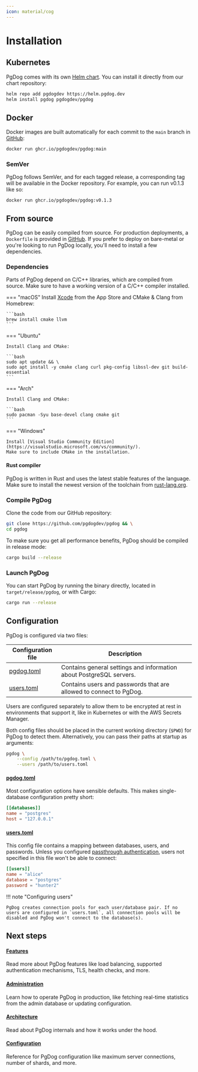 ```yaml
---
icon: material/cog
---
```

# Installation

## Kubernetes

PgDog comes with its own [Helm chart](https://github.com/pgdogdev/helm). You can install it directly from our chart repository:

```bash
helm repo add pgdogdev https://helm.pgdog.dev
helm install pgdog pgdogdev/pgdog
```

## Docker

Docker images are built automatically for each commit to the `main` branch in [GitHub](https://github.com/pgdogdev/pgdog/pkgs/container/pgdog):

```bash
docker run ghcr.io/pgdogdev/pgdog:main
```

### SemVer

PgDog follows SemVer, and for each tagged release, a corresponding tag will be available in the Docker repository. For example, you can run v0.1.3 like so:

```
docker run ghcr.io/pgdogdev/pgdog:v0.1.3
```

## From source

PgDog can be easily compiled from source. For production deployments, a `Dockerfile` is provided in [GitHub](https://github.com/pgdogdev/pgdog/tree/main/Dockerfile). If you prefer to deploy on bare-metal or you're looking to run PgDog locally, you'll need to install a few dependencies.

### Dependencies

Parts of PgDog depend on C/C++ libraries, which are compiled from source. Make sure to have a working version of a C/C++ compiler installed.

=== "macOS"
    Install [Xcode](https://developer.apple.com/xcode/) from the App Store and CMake & Clang from Homebrew:

    ```bash
    brew install cmake llvm
    ```

=== "Ubuntu"

    Install Clang and CMake:

    ```bash
    sudo apt update && \
    sudo apt install -y cmake clang curl pkg-config libssl-dev git build-essential
    ```

=== "Arch"

    Install Clang and CMake:

    ```bash
    sudo pacman -Syu base-devel clang cmake git
    ```

=== "Windows"

    Install [Visual Studio Community Edition](https://visualstudio.microsoft.com/vs/community/).
    Make sure to include CMake in the installation.

#### Rust compiler

PgDog is written in Rust and uses the latest stable features of the language. Make sure to install the newest version of the toolchain from [rust-lang.org](https://rust-lang.org).

### Compile PgDog

Clone the code from our GitHub repository:

```bash
git clone https://github.com/pgdogdev/pgdog && \
cd pgdog
```

To make sure you get all performance benefits, PgDog should be compiled in release mode:

```bash
cargo build --release
```

### Launch PgDog

You can start PgDog by running the binary directly, located in `target/release/pgdog`, or with Cargo:

```bash
cargo run --release
```

## Configuration

PgDog is configured via two files:

| Configuration file | Description |
|-|-|
| [pgdog.toml](configuration/index.md) | Contains general settings and information about PostgreSQL servers. |
| [users.toml](configuration/users.toml/users.md) | Contains users and passwords that are allowed to connect to PgDog. |

Users are configured separately to allow them to be encrypted at rest in environments that support it, like in Kubernetes or with the AWS Secrets Manager.

Both config files should be placed in the current working directory (`$PWD`) for PgDog to detect them. Alternatively,
you can pass their paths at startup as arguments:

```bash
pgdog \
    --config /path/to/pgdog.toml \
    --users /path/to/users.toml
```

#### [pgdog.toml](configuration/pgdog.toml/general.md)

Most configuration options have sensible defaults. This makes single-database configuration pretty short:

```toml
[[databases]]
name = "postgres"
host = "127.0.0.1"
```

#### [users.toml](configuration/users.toml/users.md)

This config file contains a mapping between databases, users, and passwords. Unless you configured [passthrough authentication](features/authentication.md#passthrough-authentication), users not specified in this file won't be able to connect:

```toml
[[users]]
name = "alice"
database = "postgres"
password = "hunter2"
```

!!! note "Configuring users"

    PgDog creates connection pools for each user/database pair. If no users are configured in `users.toml`, all connection pools will be disabled and PgDog won't connect to the database(s).

## Next steps

<div class="grid">
    <div>
        <h4><a href="/features/">Features</a></h4>
        <p>Read more about PgDog features like load balancing, supported authentication mechanisms, TLS, health checks, and more.</p>
    </div>
    <div>
        <h4><a href="/administration/">Administration</a></h4>
        <p>Learn how to operate PgDog in production, like fetching real-time statistics from the admin database or updating configuration.</p>
    </div>
    <div>
        <h4><a href="/architecture/">Architecture</a></h4>
        <p>Read about PgDog internals and how it works under the hood.</p>
    </div>
    <div>
        <h4><a href="/configuration/">Configuration</a></h4>
        <p>Reference for PgDog configuration like maximum server connections, number of shards, and more.</p>
    </div>
</div>
